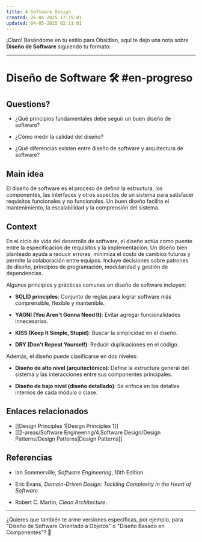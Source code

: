 ```yaml
---
title: 4.Software Design
created: 26-04-2025 17:15:01
updated: 04-05-2025 02:11:01
---
```

¡Claro! Basándome en tu estilo para Obsidian, aquí te dejo una nota sobre **Diseño de Software** siguiendo tu formato:

---

# Diseño de Software 🛠️ #en-progreso

## Questions?

- ¿Qué principios fundamentales debe seguir un buen diseño de software?
    
- ¿Cómo medir la calidad del diseño?
    
- ¿Qué diferencias existen entre diseño de software y arquitectura de software?
    

## Main idea

El diseño de software es el proceso de definir la estructura, los componentes, las interfaces y otros aspectos de un sistema para satisfacer requisitos funcionales y no funcionales. Un buen diseño facilita el mantenimiento, la escalabilidad y la comprensión del sistema.

## Context

En el ciclo de vida del desarrollo de software, el diseño actúa como puente entre la especificación de requisitos y la implementación. Un diseño bien planteado ayuda a reducir errores, minimiza el costo de cambios futuros y permite la colaboración entre equipos. Incluye decisiones sobre patrones de diseño, principios de programación, modularidad y gestión de dependencias.

Algunos principios y prácticas comunes en diseño de software incluyen:

- **SOLID principles**: Conjunto de reglas para lograr software más comprensible, flexible y mantenible.
    
- **YAGNI (You Aren't Gonna Need It)**: Evitar agregar funcionalidades innecesarias.
    
- **KISS (Keep It Simple, Stupid)**: Buscar la simplicidad en el diseño.
    
- **DRY (Don't Repeat Yourself)**: Reducir duplicaciones en el código.
    

Además, el diseño puede clasificarse en dos niveles:

- **Diseño de alto nivel (arquitectónico)**: Define la estructura general del sistema y las interacciones entre sus componentes principales.
    
- **Diseño de bajo nivel (diseño detallado)**: Se enfoca en los detalles internos de cada módulo o clase.
    

## Enlaces relacionados

- [[Design Principles 1|Design Principles 1]]
- [[2-areas/Software Engineering/4.Software Design/Design Patterns/Design Patterns|Design Patterns]]

## Referencias

- Ian Sommerville, _Software Engineering_, 10th Edition.
    
- Eric Evans, _Domain-Driven Design: Tackling Complexity in the Heart of Software_.
    
- Robert C. Martin, _Clean Architecture_.
    

---

¿Quieres que también te arme versiones específicas, por ejemplo, para "Diseño de Software Orientado a Objetos" o "Diseño Basado en Componentes"? 🚀